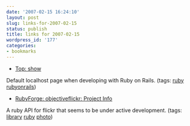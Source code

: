 ```yaml
---
date: '2007-02-15 16:24:10'
layout: post
slug: links-for-2007-02-15
status: publish
title: links for 2007-02-15
wordpress_id: '177'
categories:
- bookmarks
---
```




  * [Top: show](http://127.0.0.1:3000/)




Default localhost page when developing with Ruby on Rails. (tags: [ruby](http://del.icio.us/eob/ruby) [rubyonrails](http://del.icio.us/eob/rubyonrails))





  * [RubyForge: objectiveflickr: Project Info](http://rubyforge.org/projects/objectiveflickr/)




A ruby API for flickr that seems to be under active development. (tags: [library](http://del.icio.us/eob/library) [ruby](http://del.icio.us/eob/ruby) [photo](http://del.icio.us/eob/photo))






